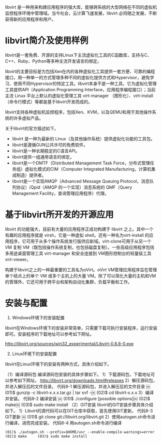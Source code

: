 libvirt 是一种用来构建应用程序的强大库，能够跨系统的大型网络在不同的虚拟机监控程序环境中管理域。当今社会，云计算飞速发展，libvirt 必将随之发展，不断获得新的应用程序和用户。

# libvirt简介及使用样例
libvirt是一套免费、开源的支持Linux下主流虚拟化工具的C函数库，支持与C、C++、Ruby、Python等多种主流开发语言的绑定。

libvirt的主要目标是为包括Xen在内的各种虚拟化工具提供一套方便、可靠的编程接口，用一种单一的方式管理多种不同的虚拟化提供方式和Hypervisor，避免学习、使用不同Hypervisor的特定工具。libvirt本身不是一种工具，它为虚拟化管理工具提供API（Application Programming Interface，应用程序编程接口）；当前主流 Linux 平台上默认的虚拟化管理工具 virt-manager （图形化）、virt-install（命令行模式）等都是基于libvirt开发而成的。

libvirt支持各种虚拟机监控程序，包括Xen、KVM，以及QEMU和用于其他操作系统的许多虚拟产品。

关于libvirt的官方描述如下。

* libvirt 是一种为最新的 Linux（及其他操作系统）提供虚拟化功能的工具包。
* libvirt是遵循GUN公共许可的免费软件。
* libvirt是一种长期稳定的C语言API。
* libvirt提供一组通用语言的绑定。
* libvirt是一个DMTF（Distributed Management Task Force，分布式管理任务组）虚拟化模式的CIM（Computer Integrated Manufacturing，计算机集成制造）提供者。
* libvirt是一个实现AMQP（Advanced Message Queuing Protocol，消息队列协议）/Qpid（AMQP 的一个实现）消息系统的 QMF（Query Management Facility，查询管理应用程序）代理。

# 基于libvirt所开发的开源应用

libvirt 的功能强大，目前有大量的应用程序正成功构建于 libvirt 之上。其中一个有趣的应用程序就是 virsh，它是一种虚拟 shell。还有一种名为virt-install 的应用程序，它可用于从多个操作系统发行版供应新域。virt-clone可用于从另一个 VM 复制 VM（既包括操作系统复制，也包括磁盘复制）。一些高级应用程序包括多用途桌面管理工具 virt-manager 和安全连接到 VM图形控制台的轻量级工具 virt-viewer。

构建于libvirt之上的一种最重要的工具名为oVirt。oVirt VM管理应用程序旨在管理单个结点上的单个 VM 或多个主机上的大量 VM。除了可以简化大量的主机和VM的管理外，它还可用于跨平台和架构自动化集群，负载平衡和工作。

# 安装与配置

1. Windows环境下的安装配置

libvirt在Windows环境下的安装非常简单，只需要下载可执行安装程序，运行安装即可。安装程序的下载地址可以参考如下网址。

http://libvirt.org/sources/win32_experimental/Libvirt-0.8.8-0.exe

2. Linux环境下的安装配置

libvirt在Linux环境下的安装有两种方式，具体介绍如下。

（1）编译源码包
编译源码包安装的具体步骤如下。
1）下载源码包，下载地址可以参考如下网址。
http://libvirt.org/downloads.html#releases
2）解压源码包，并进入解压后的文件目录。
代码8-1 解压源码包，并进入解压后的文件目录
￼    (01)$ gunzip -c libvirt-x.x.x.tar.gz | tar xvf -￼    (02)$ cd libvirt-x.x.x
3）编译并安装。
代码8-2 编译安装
￼    (01)$ ./configure [possible options]￼    (02)$ make￼    (03)$ sudo make install
（2）GIT安装
libvirt的GIT安装步骤具体介绍如下。
1）Libvirt的源代码可以在GIT仓库中获取，首先使用GIT更新。
代码8-3 GIT更新
￼    (01)$ git clone git://libvirt.org/libvirt.git
2）使用autogen.sh命令进行编译，进而完成安装。
代码8-4 用autogen.sh命令进行编译

    (01)$ ./autogen.sh --prefix=$HOME/usr --enable-compile-warnings=error￼    (02)$ make￼    (03)$ sudo make install